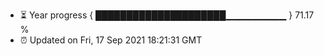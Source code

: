 - ⏳ Year progress { █████████████████████▁▁▁▁▁▁▁▁▁ } 71.17 %
- ⏰ Updated on Fri, 17 Sep 2021 18:21:31 GMT

